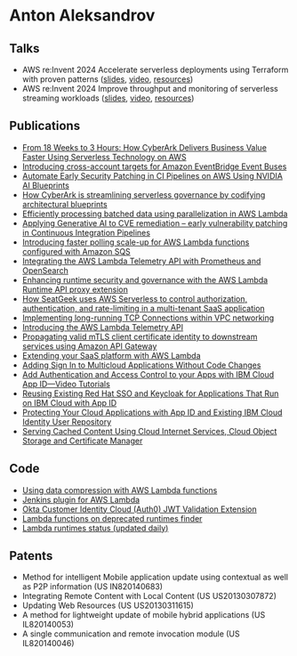 # Anton Aleksandrov

## Talks
- AWS re:Invent 2024 Accelerate serverless deployments using Terraform with proven patterns ([slides](https://github.com/aal80/reinvent2024-svs320/blob/main/SVS320_terraform_for_serverless.pdf?raw=true), [video](https://www.youtube.com/watch?v=fX7c2GGqTWs), [resources](https://github.com/aal80/reinvent2024-svs320))
- AWS re:Invent 2024 Improve throughput and monitoring of serverless streaming workloads ([slides](https://github.com/aal80/reinvent2024-svs217/blob/main/SVS217_improve_throughput_and_observability_serverless_streaming.pdf?raw=true), [video](https://www.youtube.com/watch?v=V8w35g7shIY), [resources](https://github.com/aal80/reinvent2024-svs217))

## Publications
- [From 18 Weeks to 3 Hours: How CyberArk Delivers Business Value Faster Using Serverless Technology on AWS](https://aws.amazon.com/solutions/case-studies/cyberark-serverless-case-study/)
- [Introducing cross-account targets for Amazon EventBridge Event Buses](https://aws.amazon.com/blogs/compute/introducing-cross-account-targets-for-amazon-eventbridge-event-buses/)
- [Automate Early Security Patching in CI Pipelines on AWS Using NVIDIA AI Blueprints](https://developer.nvidia.com/blog/automate-early-security-patching-in-ci-pipelines-on-aws-using-nvidia-ai-blueprints/)
- [How CyberArk is streamlining serverless governance by codifying architectural blueprints](https://aws.amazon.com/blogs/architecture/how-cyberark-is-streamlining-serverless-governance-by-codifying-architectural-blueprints/)
- [Efficiently processing batched data using parallelization in AWS Lambda](https://aws.amazon.com/blogs/compute/efficiently-processing-batched-data-using-parallelization-in-aws-lambda/)
- [Applying Generative AI to CVE remediation – early vulnerability patching in Continuous Integration Pipelines](https://aws.amazon.com/blogs/containers/applying-generative-ai-to-cve-remediation-early-vulnerability-patching-in-continuous-integration-pipelines/)
- [Introducing faster polling scale-up for AWS Lambda functions configured with Amazon SQS](https://aws.amazon.com/blogs/compute/introducing-faster-polling-scale-up-for-aws-lambda-functions-configured-with-amazon-sqs/)
- [Integrating the AWS Lambda Telemetry API with Prometheus and OpenSearch](https://aws.amazon.com/blogs/opensource/integrating-the-aws-lambda-telemetry-api-with-prometheus-and-opensearch/)
- [Enhancing runtime security and governance with the AWS Lambda Runtime API proxy extension](https://aws.amazon.com/blogs/compute/enhancing-runtime-security-and-governance-with-the-aws-lambda-runtime-api-proxy-extension/)
- [How SeatGeek uses AWS Serverless to control authorization, authentication, and rate-limiting in a multi-tenant SaaS application](https://aws.amazon.com/blogs/architecture/how-seatgeek-uses-aws-to-control-authorization-authentication-and-rate-limiting-in-a-multi-tenant-saas-application/)
- [Implementing long-running TCP Connections within VPC networking](https://aws.amazon.com/blogs/networking-and-content-delivery/implementing-long-running-tcp-connections-within-vpc-networking/)
- [Introducing the AWS Lambda Telemetry API](https://aws.amazon.com/blogs/compute/introducing-the-aws-lambda-telemetry-api/)
- [Propagating valid mTLS client certificate identity to downstream services using Amazon API Gateway](https://aws.amazon.com/blogs/compute/propagating-valid-mtls-client-certificate-identity-to-downstream-services-using-amazon-api-gateway/)
- [Extending your SaaS platform with AWS Lambda](https://aws.amazon.com/blogs/architecture/extending-your-saas-platform-with-aws-lambda/)
- [Adding Sign In to Multicloud Applications Without Code Changes](https://www.ibm.com/blog/adding-sign-in-to-multicloud-applications-without-code-changes/)
- [Add Authentication and Access Control to your Apps with IBM Cloud App ID—Video Tutorials](https://www.ibm.com/blog/easily-add-authentication-and-access-control-to-your-applications-with-ibm-cloud-app-id-video-tutorials/)
- [Reusing Existing Red Hat SSO and Keycloak for Applications That Run on IBM Cloud with App ID](https://www.ibm.com/blog/reusing-existing-red-hat-sso-and-keycloak-for-applications-that-run-on-ibm-cloud-with-app-id/)
- [Protecting Your Cloud Applications with App ID and Existing IBM Cloud Identity User Repository](https://www.ibm.com/blog/protecting-your-cloud-applications-with-app-id-and-existing-ibm-cloud-identity-user-repository/)
- [Serving Cached Content Using Cloud Internet Services, Cloud Object Storage and Certificate Manager](https://www.ibm.com/blog/serving-cached-content-using-cloud-internet-services-cloud-object-storage-and-certificate-manager/)

## Code
- [Using data compression with AWS Lambda functions](https://github.com/aws-samples/lambda-with-compression)
- [Jenkins plugin for AWS Lambda](https://github.com/aal80/aws-lambda-jenkins-plugin)
- [Okta Customer Identity Cloud (Auth0) JWT Validation Extension](https://github.com/aal80/lambda-jwt-verifier-runtime-api-proxy)
- [Lambda functions on deprecated runtimes finder](https://github.com/aal80/lambda-on-deprecated-runtimes-finder)
- [Lambda runtimes status (updated daily)](https://github.com/aal80/lambda-on-deprecated-runtimes-finder/blob/main/deprecated_runtimes.json)

## Patents
- Method for intelligent Mobile application update using contextual as well as P2P information (US IN820140683)
- Integrating Remote Content with Local Content (US US20130307872)
- Updating Web Resources (US US20130311615)
- A method for lightweight update of mobile hybrid applications (US IL820140053)
- A single communication and remote invocation module (US IL820140046)
